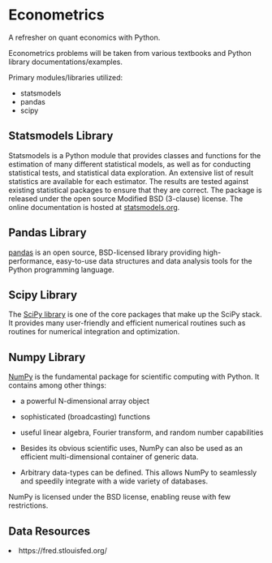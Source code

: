 # Econometrics
A refresher on quant economics with Python.

Econometrics problems will be taken from various textbooks and Python library documentations/examples. 

Primary modules/libraries utilized: 
* statsmodels
* pandas
* scipy 


## Statsmodels Library
Statsmodels is a Python module that provides classes and functions for the estimation of many different statistical models, as well as for conducting statistical tests, and statistical data exploration. An extensive list of result statistics are available for each estimator. The results are tested against existing statistical packages to ensure that they are correct. The package is released under the open source Modified BSD (3-clause) license. The online documentation is hosted at [statsmodels.org](www.statsmodels.org).


## Pandas Library
[pandas](http://pandas.pydata.org/about.html) is an open source, BSD-licensed library providing high-performance, easy-to-use data structures and data analysis tools for the Python programming language.

## Scipy Library
The [SciPy library](https://www.scipy.org/scipylib/index.html) is one of the core packages that make up the SciPy stack. It provides many user-friendly and efficient numerical routines such as routines for numerical integration and optimization.

## Numpy Library
[NumPy](http://www.numpy.org/) is the fundamental package for scientific computing with Python. It contains among other things:

* a powerful N-dimensional array object

* sophisticated (broadcasting) functions

* useful linear algebra, Fourier transform, and random number capabilities

* Besides its obvious scientific uses, NumPy can also be used as an efficient multi-dimensional container of generic data.    

* Arbitrary data-types can be defined. This allows NumPy to seamlessly and speedily integrate with a wide variety of databases.

NumPy is licensed under the BSD license, enabling reuse with few restrictions.



## Data Resources
<li> https://fred.stlouisfed.org/

